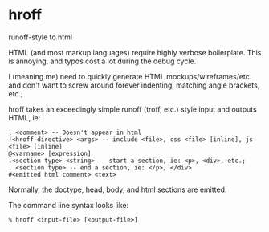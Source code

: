 # hroff
runoff-style to html

HTML (and most markup languages) require highly verbose boilerplate.  This is annoying, and typos cost a lot during the debug cycle.

I (meaning me) need to quickly generate HTML mockups/wireframes/etc. and don't want to screw around forever indenting, matching angle brackets, etc.;

hroff takes an exceedingly simple runoff (troff, etc.) style input and outputs HTML, ie:
~~~
; <comment> -- Doesn't appear in html
!<hroff-directive> <args> -- include <file>, css <file> [inline], js <file> [inline]
@<varname> [expression]
.<section type> <string> -- start a section, ie: <p>, <div>, etc.;
..<section type> -- end a section, ie: </p>, </div>
#<emitted html comment> <text>
~~~

Normally, the doctype, head, body, and html sections are emitted.

The command line syntax looks like:
~~~
% hroff <input-file> [<output-file>]
~~~
